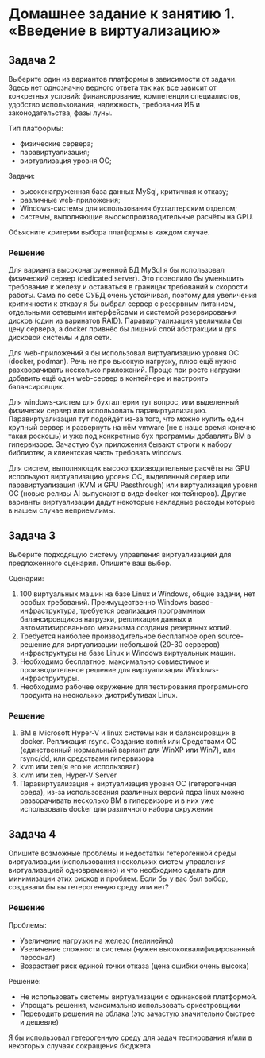# Домашнее задание к занятию 1. «Введение в виртуализацию»

## Задача 2

Выберите один из вариантов платформы в зависимости от задачи. Здесь нет однозначно верного ответа так как все зависит от конкретных условий: финансирование, компетенции специалистов, удобство использования, надежность, требования ИБ и законодательства, фазы луны.

Тип платформы:

- физические сервера;
- паравиртуализация;
- виртуализация уровня ОС;
 
Задачи:

- высоконагруженная база данных MySql, критичная к отказу;
- различные web-приложения;
- Windows-системы для использования бухгалтерским отделом;
- системы, выполняющие высокопроизводительные расчёты на GPU.

Объясните критерии выбора платформы в каждом случае.	


### Решение
Для варианта высоконагруженной БД MySql я бы использовал физический сервер (dedicated server). Это позволило бы уменьшить требование к железу и оставаться в границах требований к скорости работы. Сама по себе СУБД очень устойчивая, поэтому для увеличения критичности к отказу я бы выбрал сервер с резервным питанием, отдельными сетевыми интерфейсами и системой резервирования дисков (один из варинатов RAID). Паравиртуализация увеличила бы цену сервера, а docker привнёс бы лишний слой абстракции и для дисковой системы и для сети.

Для web-приложений я бы использовал виртуализацию уровня ОС (docker, podman). Речь не про высокую нагрузку, плюс ещё нужно разхворачивать несколько приложений. Проще при росте нагрузки добавить ещё один web-сервер в контейнере и настроить балансировщик.

Для windows-систем для бухгалтерии тут вопрос, или выделенный физически сервер или использовать паравиртуализацию. Паравиртуализация тут подойдёт из-за того, что можно купить один крупный сервер и развернуть на нём vmware (не в наше время конечно такая роскошь) и уже под конкретные бух программы добавлять ВМ в гипервизоре. Зачастую бух приложения бывают строги к набору библиотек, а клиентская часть требовать windows.

Для систем, выполняющих высокопроизводительные расчёты на GPU используют виртуализацию уровня ОС, выделенный сервер или паравиртуализация (KVM и GPU Passthrough) или виртуализация уровня ОС (новые релизы AI выпускают в виде docker-контейнеров). Другие варианты виртуализации дадут некоторые накладные расходы которые в нашем случае неприемлимы.



## Задача 3

Выберите подходящую систему управления виртуализацией для предложенного сценария. Опишите ваш выбор.

Сценарии:

1. 100 виртуальных машин на базе Linux и Windows, общие задачи, нет особых требований. Преимущественно Windows based-инфраструктура, требуется реализация программных балансировщиков нагрузки, репликации данных и автоматизированного механизма создания резервных копий.
2. Требуется наиболее производительное бесплатное open source-решение для виртуализации небольшой (20-30 серверов) инфраструктуры на базе Linux и Windows виртуальных машин.
3. Необходимо бесплатное, максимально совместимое и производительное решение для виртуализации Windows-инфраструктуры.
4. Необходимо рабочее окружение для тестирования программного продукта на нескольких дистрибутивах Linux.


### Решение
1. ВМ в Microsoft Hyper-V и linux системы как и балансировщик в docker. Репликация rsync. Создание копий  или Средствами ОС (единственный нормальный вариант для WinXP или Win7), или rsync/dd, или средствами гипервизора
2. kvm или xen(я его не использовал)
3. kvm или xen, Hyper-V Server 
4. Паравиртуализация + виртуализация уровня ОС (гетерогенная среда), из-за использования различных версий ядра linux можно разворачивать несколько ВМ в гипервизоре и в них уже использовать docker для различного набора окружения



## Задача 4

Опишите возможные проблемы и недостатки гетерогенной среды виртуализации (использования нескольких систем управления виртуализацией одновременно) и что необходимо сделать для минимизации этих рисков и проблем. Если бы у вас был выбор, создавали бы вы гетерогенную среду или нет?

### Решение
Проблемы:
- Увеличение нагрузки на железо (нелинейно)
- Увеличение сложности системы (нужен высококвалифицированный персонал)
- Возрастает риск единой точки отказа (цена ошибки очень высока)

Решение:
- Не использовать системы виртуализации с одинаковой платформой. 
- Упрощать решения, максимально использовать оркестровщики
- Переводить решения на облака (это зачастую значительно быстрее и дешевле)

Я бы использовал гетерогенную среду для задач тестирования и/или в некоторых случаях сокращения бюджета 






